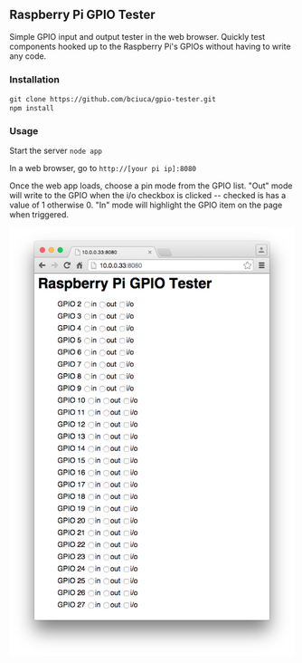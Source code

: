## Raspberry Pi GPIO Tester

Simple GPIO input and output tester in the web browser. Quickly test components hooked up to the Raspberry Pi's GPIOs without having to write any code.

### Installation

```
git clone https://github.com/bciuca/gpio-tester.git
npm install
```

### Usage

Start the server `node app`

In a web browser, go to `http://[your pi ip]:8080`

Once the web app loads, choose a pin mode from the GPIO list. "Out" mode will write to the GPIO when the i/o checkbox is clicked -- checked is has a value of 1 otherwise 0. "In" mode will highlight the GPIO item on the page when triggered.

![](https://github.com/bciuca/gpio-tester/blob/master/public/img/screenshot.png)
